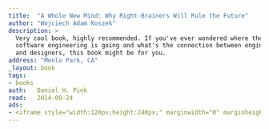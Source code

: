 ```yaml
---
title:	"A Whole New Mind: Why Right-Brainers Will Rule the Future"
author: "Wojciech Adam Koszek"
description: >
  Very cool book, highly recommended. If you've ever wondered where the
  software engineering is going and what's the connection between engineers
  and designers, this book might be for you.
address: "Menlo Park, CA"
_layout: book
tags:
- books
auth:	Daniel H. Pink
read:	2014-09-24
ads:
- <iframe style="width:120px;height:240px;" marginwidth="0" marginheight="0" scrolling="no" frameborder="0" src="//ws-na.amazon-adsystem.com/widgets/q?ServiceVersion=20070822&OneJS=1&Operation=GetAdHtml&MarketPlace=US&source=ss&ref=ss_til&ad_type=product_link&tracking_id=wkoszek08-20&marketplace=amazon&region=US&placement=B000PC0SPU&asins=B000PC0SPU&linkId=AREHY7NWAI2OH32V&show_border=false&link_opens_in_new_window=true&price_color=333333&title_color=C00000&bg_color=FFFFFF"></iframe>
---
```

